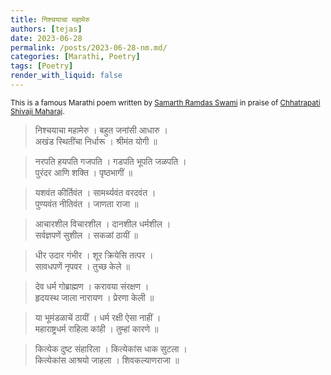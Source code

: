 ```yaml
---
title: निश्चयाचा महामेरु
authors: [tejas]
date: 2023-06-28
permalink: /posts/2023-06-28-nm.md/
categories: [Marathi, Poetry]
tags: [Poetry]
render_with_liquid: false
---
```

<sub>This is a famous Marathi poem written by [Samarth Ramdas Swami](https://en.wikipedia.org/wiki/Samarth_Ramdas) in praise of [Chhatrapati Shivaji Maharaj](https://www.shivajicollege.ac.in/aboutus/chhatrapatishivajimaharaj.php).</sub>

>निश्चयाचा महामेरु । बहुत जनांसी आधारु ।<br/>
>अखंड स्थितींचा निर्धारू । श्रीमंत योगी ॥

>नरपति हयपति गजपति । गडपति भूपति जळपति ।<br/>
>पुरंदर आणि शक्ति । पृष्ठभागीं ॥

>यशवंत कीर्तिवंत । सामर्थ्यवंत वरदवंत ।<br/>
>पुण्यवंत नीतिवंत । जाणता राजा ॥

>आचारशील विचारशील । दानशील धर्मशील ।<br/>
>सर्वज्ञपणें सुशील । सकळां ठायीं ॥

>धीर उदार गंभीर । शूर क्रियेसि तत्पर ।<br/>
>सावधपणें नृपवर । तुच्छ केले ॥

>देव धर्म गोब्राह्मण । करावया संरक्षण ।<br/>
>हृदयस्थ जाला नारायण । प्रेरणा केली ॥

>या भूमंडळाचें ठायीं । धर्म रक्षी ऐसा नाहीं ।<br/>
>महाराष्ट्रधर्म राहिला कांही । तुम्हां कारणे ॥

>कित्येक दुष्ट संहारिला । कित्येकांस धाक सुटला ।<br/>
>कित्येकांस आश्रयो जाहला । शिवकल्याणराजा ॥

